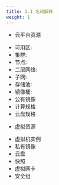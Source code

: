 ```yaml
---
title: 3.1 名词解释
weight: 1
---
```


* 云平台资源
 
- 可用区: 
- 集群:
- 节点: 
- 二层网络:
- 子网: 
- 存储池: 
- 镜像桶: 
- 公有镜像
- 计算规格
- 云盘规格

* 虚拟资源

- 虚拟机实例
- 私有镜像
- 云盘
- 快照
- 虚拟网卡
- 安全组
